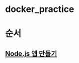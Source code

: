 # docker_practice

# 순서
## [Node.js 앱 만들기](https://github.com/songyw0517/docker_practice/blob/main/doc/create_nodejs_server.md)
